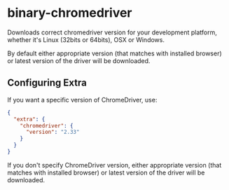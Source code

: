 # binary-chromedriver

Downloads correct chromedriver version for your development platform, whether it's Linux 
(32bits or 64bits), OSX or Windows.

By default either appropriate version (that matches with installed browser) or latest version of the 
driver will be downloaded.
    
## Configuring Extra

If you want a specific version of ChromeDriver, use:

```json
{
  "extra": {
    "chromedriver": {
      "version": "2.33"
    }
  }
}
```

If you don't specify ChromeDriver version, either appropriate version (that matches with installed 
browser) or latest version of the driver will be downloaded.
